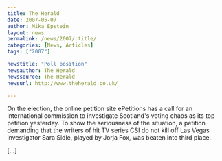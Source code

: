 ```yaml
---
title: The Herald 
date: 2007-05-07
author: Mika Epstein
layout: news
permalink: /news/2007/:title/
categories: [News, Articles]
tags: ["2007"]

newstitle: "Poll position"
newsauthor: The Herald
newssource: The Herald
newsurl: http://www.theherald.co.uk/

---
```


On the election, the online petition site ePetitions has a call for an international commission to investigate Scotland's voting chaos as its top petition yesterday. To show the seriousness of the situation, a petition demanding that the writers of hit TV series CSI do not kill off Las Vegas investigator Sara Sidle, played by Jorja Fox, was beaten into third place.

[...]